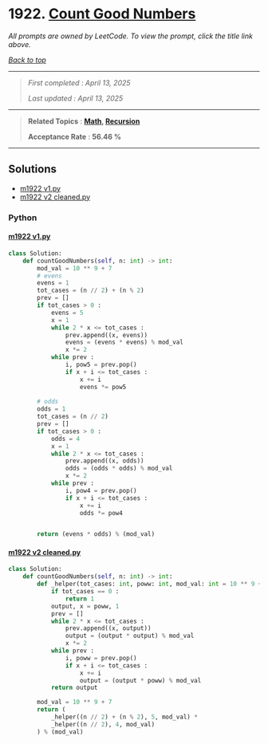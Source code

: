 # 1922. [Count Good Numbers](<https://leetcode.com/problems/count-good-numbers>)

*All prompts are owned by LeetCode. To view the prompt, click the title link above.*

*[Back to top](<../README.md>)*

------

> *First completed : April 13, 2025*
>
> *Last updated : April 13, 2025*

------

> **Related Topics** : **[Math](<by_topic/Math.md>), [Recursion](<by_topic/Recursion.md>)**
>
> **Acceptance Rate** : **56.46 %**

------

## Solutions

- [m1922 v1.py](<../my-submissions/m1922 v1.py>)
- [m1922 v2 cleaned.py](<../my-submissions/m1922 v2 cleaned.py>)
### Python
#### [m1922 v1.py](<../my-submissions/m1922 v1.py>)
```Python
class Solution:
    def countGoodNumbers(self, n: int) -> int:
        mod_val = 10 ** 9 + 7
        # evens
        evens = 1
        tot_cases = (n // 2) + (n % 2)
        prev = []
        if tot_cases > 0 :
            evens = 5
            x = 1
            while 2 * x <= tot_cases :
                prev.append((x, evens))
                evens = (evens * evens) % mod_val
                x *= 2
            while prev :
                i, pow5 = prev.pop()
                if x + i <= tot_cases :
                    x += i
                    evens *= pow5
        
        # odds
        odds = 1
        tot_cases = (n // 2)
        prev = []
        if tot_cases > 0 :
            odds = 4
            x = 1
            while 2 * x <= tot_cases :
                prev.append((x, odds))
                odds = (odds * odds) % mod_val
                x *= 2
            while prev :
                i, pow4 = prev.pop()
                if x + i <= tot_cases :
                    x += i
                    odds *= pow4


        return (evens * odds) % (mod_val)
```

#### [m1922 v2 cleaned.py](<../my-submissions/m1922 v2 cleaned.py>)
```Python
class Solution:
    def countGoodNumbers(self, n: int) -> int:
        def _helper(tot_cases: int, poww: int, mod_val: int = 10 ** 9 + 7) :
            if tot_cases == 0 :
                return 1
            output, x = poww, 1
            prev = []
            while 2 * x <= tot_cases :
                prev.append((x, output))
                output = (output * output) % mod_val
                x *= 2
            while prev :
                i, poww = prev.pop()
                if x + i <= tot_cases :
                    x += i
                    output = (output * poww) % mod_val
            return output

        mod_val = 10 ** 9 + 7
        return (
            _helper((n // 2) + (n % 2), 5, mod_val) * 
            _helper((n // 2), 4, mod_val)
        ) % (mod_val)
```

